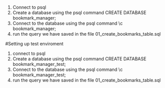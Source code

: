 1. Connect to psql
2. Create a database using the psql command CREATE DATABASE bookmark_manager;
3. Connect to the database using the psql command \c bookmark_manager;
4. run the query we have saved in the file 01_create_bookmarks_table.sql

#Setting up test enviroment

1. connect to psql
2. Create a database using the psql command CREATE DATABASE bookmark_manager_test;
3. Connect to the database using the psql command \c bookmark_manager_test;
4. run the query we have saved in the file 01_create_bookmarks_table.sql
